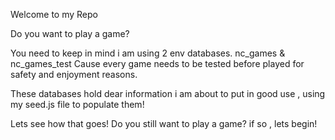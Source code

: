 Welcome to my Repo

Do you want to play a game?

You need to keep in mind i am using 2 env databases.
nc_games & nc_games_test
Cause every game needs to be tested before played for safety and enjoyment reasons.

These databases hold dear information i am about to put in good use , using my seed.js file to populate them!

Lets see how that goes!
Do you still want to play a game? if so , lets begin!